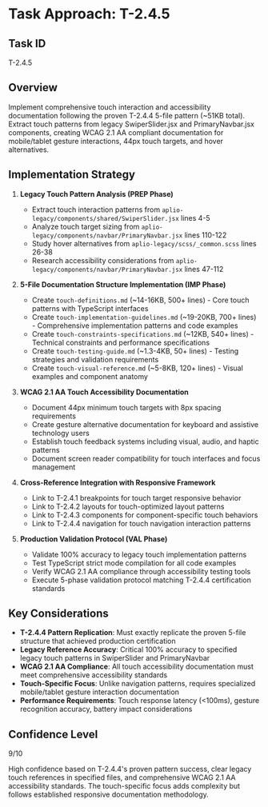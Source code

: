 # Task Approach: T-2.4.5

## Task ID
T-2.4.5

## Overview
Implement comprehensive touch interaction and accessibility documentation following the proven T-2.4.4 5-file pattern (~51KB total). Extract touch patterns from legacy SwiperSlider.jsx and PrimaryNavbar.jsx components, creating WCAG 2.1 AA compliant documentation for mobile/tablet gesture interactions, 44px touch targets, and hover alternatives.

## Implementation Strategy

1. **Legacy Touch Pattern Analysis (PREP Phase)**
   - Extract touch interaction patterns from `aplio-legacy/components/shared/SwiperSlider.jsx` lines 4-5
   - Analyze touch target sizing from `aplio-legacy/components/navbar/PrimaryNavbar.jsx` lines 110-122
   - Study hover alternatives from `aplio-legacy/scss/_common.scss` lines 26-38
   - Research accessibility considerations from `aplio-legacy/components/navbar/PrimaryNavbar.jsx` lines 47-112

2. **5-File Documentation Structure Implementation (IMP Phase)**
   - Create `touch-definitions.md` (~14-16KB, 500+ lines) - Core touch patterns with TypeScript interfaces
   - Create `touch-implementation-guidelines.md` (~19-20KB, 700+ lines) - Comprehensive implementation patterns and code examples
   - Create `touch-constraints-specifications.md` (~12KB, 540+ lines) - Technical constraints and performance specifications
   - Create `touch-testing-guide.md` (~1.3-4KB, 50+ lines) - Testing strategies and validation requirements
   - Create `touch-visual-reference.md` (~5-8KB, 120+ lines) - Visual examples and component anatomy

3. **WCAG 2.1 AA Touch Accessibility Documentation**
   - Document 44px minimum touch targets with 8px spacing requirements
   - Create gesture alternative documentation for keyboard and assistive technology users
   - Establish touch feedback systems including visual, audio, and haptic patterns
   - Document screen reader compatibility for touch interfaces and focus management

4. **Cross-Reference Integration with Responsive Framework**
   - Link to T-2.4.1 breakpoints for touch target responsive behavior
   - Link to T-2.4.2 layouts for touch-optimized layout patterns
   - Link to T-2.4.3 components for component-specific touch behaviors
   - Link to T-2.4.4 navigation for touch navigation interaction patterns

5. **Production Validation Protocol (VAL Phase)**
   - Validate 100% accuracy to legacy touch implementation patterns
   - Test TypeScript strict mode compilation for all code examples
   - Verify WCAG 2.1 AA compliance through accessibility testing tools
   - Execute 5-phase validation protocol matching T-2.4.4 certification standards

## Key Considerations

- **T-2.4.4 Pattern Replication**: Must exactly replicate the proven 5-file structure that achieved production certification
- **Legacy Reference Accuracy**: Critical 100% accuracy to specified legacy touch patterns in SwiperSlider and PrimaryNavbar
- **WCAG 2.1 AA Compliance**: All touch accessibility documentation must meet comprehensive accessibility standards
- **Touch-Specific Focus**: Unlike navigation patterns, requires specialized mobile/tablet gesture interaction documentation
- **Performance Requirements**: Touch response latency (<100ms), gesture recognition accuracy, battery impact considerations

## Confidence Level
9/10

High confidence based on T-2.4.4's proven pattern success, clear legacy touch references in specified files, and comprehensive WCAG 2.1 AA accessibility standards. The touch-specific focus adds complexity but follows established responsive documentation methodology.